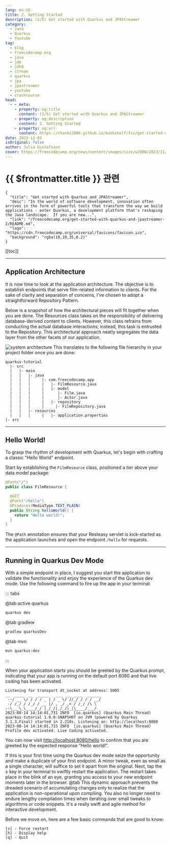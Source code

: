 ```yaml
---
lang: en-US
title: 2. Getting Started
description: (2/5) Get started with Quarkus and JPAStreamer
category: 
  - Java
  - Quarkus
  - Youtube
tag: 
  - blog
  - freecodecamp.org
  - java
  - jdk
  - jdk8
  - stream
  - quarkus
  - jpa
  - jpastreamer
  - youtube
  - crashcourse
head:
  - - meta:
    - property: og:title
      content: (2/5) Get started with Quarkus and JPAStreamer
    - property: og:description
      content: 2. Getting Started
    - property: og:url
      content: https://chanhi2000.github.io/bookshelf/fcc/get-started-with-quarkus-and-jpastreamer-2/getting-started.html
date: 2023-11-03
isOriginal: false
author: Julia Gustafsson
cover: https://freecodecamp.org/news/content/images/size/w2000/2023/11/jpastreamer_featureimage_update.png
---
```


# {{ $frontmatter.title }} 관련

```component VPCard
{
  "title": "Get started with Quarkus and JPAStreamer",
  "desc": "In the world of software development, innovation often arrives in the form of powerful tools that transform the way we build applications - enter Quarkus, a development platform that's reshaping the Java landscape.  If you are new...",
  "link": "/freecodecamp.org/get-started-with-quarkus-and-jpastreamer-2/README.md",
  "logo": "https://cdn.freecodecamp.org/universal/favicons/favicon.ico",
  "background": "rgba(10,10,35,0.2)"
}
```

[[toc]]

---

<SiteInfo
  name="Get started with Quarkus and JPAStreamer"
  desc="In the world of software development, innovation often arrives in the form of powerful tools that transform the way we build applications - enter Quarkus, a development platform that's reshaping the Java landscape.  If you are new..."
  url="https://freecodecamp.org/news/get-started-with-quarkus-and-jpastreamer-2/"
  logo="https://cdn.freecodecamp.org/universal/favicons/favicon.ico"
  preview="https://freecodecamp.org/news/content/images/size/w2000/2023/11/jpastreamer_featureimage_update.png"/>

<VidStack src="youtube/KZnQ5R8Kd4I" />

## Application Architecture

It is now time to look at the application architecture. The objective is to establish endpoints that serve film-related information to clients. For the sake of clarity and separation of concerns, I've chosen to adopt a straightforward Repository Pattern.

Below is a snapshot of how the architectural pieces will fit together when you are done. The Resources class takes on the responsibility of delivering database-derived content to clients. However, this class refrains from conducting the actual database interactions; instead, this task is entrusted to the Repository. This architectural approach neatly segregates the data layer from the other facets of our application.

![system architecture](https://lh7-us.googleusercontent.com/-asmOZjUcW5xxmKDziOx8rbzwWyRPbG8qgVuG_0JaRQoHfVhW1RZ0IQG5CMS-kT75J38jL-iGxWDghTwJgj0daYnmMloYV-J71OgiFQ08SI1cF46z8dtdQTY_S0jH8KphQcs74WRPANekiQWuodoxjY)
This translates to the following file hierarchy in your project folder once you are done:

```
quarkus-tutorial 
  |- src
  |   |- main
  |   |   |- java
  |   |   |     |- com.freecodecamp.app
  |   |   |     |   |- FilmResource.java
  |   |   |     |   |- model
  |   |   |     |      |- Film.java
  |   |   |     |      |- Actor.java
  |   |   |     |   |- repository
  |   |   |     |     |- FilmRepository.java
  |   |   |- resources
  |   |   |     |   |- application.properties
|- src
```

---

## Hello World!

To grasp the rhythm of development with Quarkus, let's begin with crafting a classic "Hello World" endpoint.

Start by establishing the `FilmResource` class, positioned a tier above your data model package:

```java
@Path("/")
public class FilmResource { 

  @GET
  @Path("/hello")
  @Produces(MediaType.TEXT_PLAIN)
  public String helloWorld() {
    return "Hello world!";
  }
}
```

The `@Path` annotation ensures that your Resteasy servlet is kick-started as the application launches and open the endpoint `/hello` for requests.

---

## Running in Quarkus Dev Mode

With a simple endpoint in place, I suggest you start the application to validate the functionality and enjoy the experience of the Quarkus dev mode. Use the following command to fire up the app in your terminal:

::: tabs

@tab:active quarkus

```sh
quarkus dev
```

@tab gradlew

```sh
gradlew quarkusDev
```

@tab mvn

```sh
mvn quarkus:dev
```

:::

When your application starts you should be greeted by the Quarkus prompt, indicating that your app is running on the default port 8080 and that live coding has been activated.

```
Listening for transport dt_socket at address: 5005
__  ____  __  _____   ___  __ ____  ______
 --/ __ \/ / / / _ | / _ \/ //_/ / / / __/
 -/ /_/ / /_/ / __ |/ , _/ ,< / /_/ /\ \
--\___\_\____/_/ |_/_/|_/_/|_|\____/___/
2023-08-14 14:14:01,731 INFO  [io.quarkus] (Quarkus Main Thread) quarkus-tutorial 1.0.0-SNAPSHOT on JVM (powered by Quarkus 3.1.3.Final) started in 2.210s. Listening on: http://localhost:8080
2023-08-14 14:14:01,733 INFO  [io.quarkus] (Quarkus Main Thread) Profile dev activated. Live Coding activated.
```

You can now visit [http://localhost:8080/hello](http://localhost:8080/hello) to confirm that you are greeted by the expected response “Hello world!”.

If this is your first time using the Quarkus dev mode seize the opportunity and make a duplicate of your first endpoint. A minor tweak, even as small as a single character, will suffice to set it apart from the original. Next, tap the <kbd>s</kbd> key in your terminal to swiftly restart the application. The restart takes place in the blink of an eye, granting you access to your new endpoint moments later in the browser.
@tab
This dynamic approach prevents the dreaded scenario of accumulating changes only to realize that the application is non-operational upon compiling. You also no longer need to endure lengthy compilation times when iterating over small tweaks to algorithms or code snippets. It's a really swift and agile method for interactive development.

Before we move on, here are a few basic commands that are good to know:

```
[s] - Force restart
[h] - Display help
[q] - Quit
```


